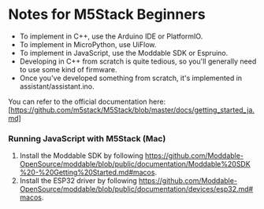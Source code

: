 # Notes for M5Stack Beginners

- To implement in C++, use the Arduino IDE or PlatformIO.
- To implement in MicroPython, use UiFlow.
- To implement in JavaScript, use the Moddable SDK or Espruino.
- Developing in C++ from scratch is quite tedious, so you'll generally need to use some kind of firmware.
- Once you've developed something from scratch, it's implemented in assistant/assistant.ino.

You can refer to the official documentation here: [https://github.com/m5stack/M5Stack/blob/master/docs/getting_started_ja.md]

### Running JavaScript with M5Stack (Mac)

1. Install the Moddable SDK by following https://github.com/Moddable-OpenSource/moddable/blob/public/documentation/Moddable%20SDK%20-%20Getting%20Started.md#macos.
1. Install the ESP32 driver by following https://github.com/Moddable-OpenSource/moddable/blob/public/documentation/devices/esp32.md#macos.
